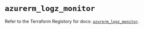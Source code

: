 # `azurerm_logz_monitor`

Refer to the Terraform Registory for docs: [`azurerm_logz_monitor`](https://registry.terraform.io/providers/hashicorp/azurerm/3.56.0/docs/resources/logz_monitor).
